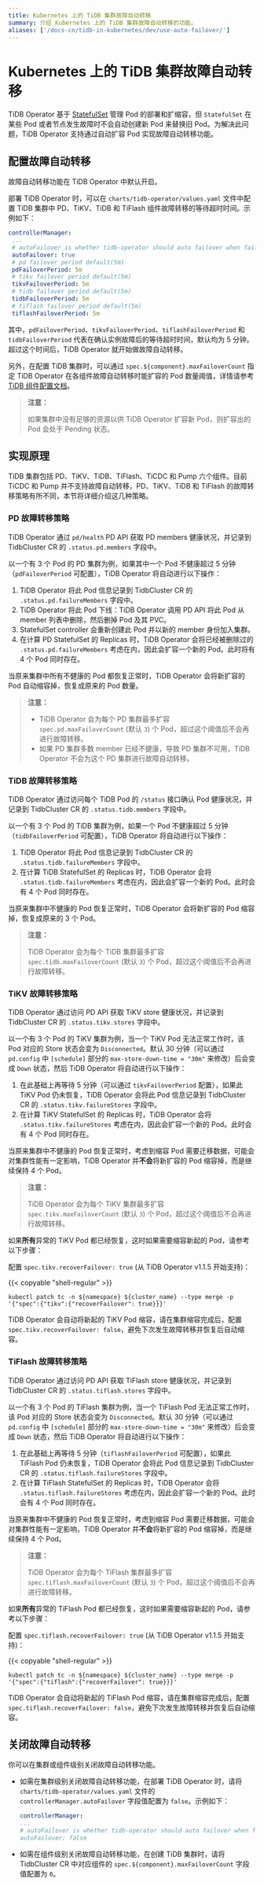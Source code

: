 ```yaml
---
title: Kubernetes 上的 TiDB 集群故障自动转移
summary: 介绍 Kubernetes 上的 TiDB 集群故障自动转移的功能。
aliases: ['/docs-cn/tidb-in-kubernetes/dev/use-auto-failover/']
---
```


# Kubernetes 上的 TiDB 集群故障自动转移

TiDB Operator 基于 [StatefulSet](https://kubernetes.io/docs/concepts/workloads/controllers/statefulset/) 管理 Pod 的部署和扩缩容，但 `StatefulSet` 在某些 Pod 或者节点发生故障时不会自动创建新 Pod 来替换旧 Pod。为解决此问题，TiDB Operator 支持通过自动扩容 Pod 实现故障自动转移功能。

## 配置故障自动转移

故障自动转移功能在 TiDB Operator 中默认开启。

部署 TiDB Operator 时，可以在 `charts/tidb-operator/values.yaml` 文件中配置 TiDB 集群中 PD、TiKV、TiDB 和 TiFlash 组件故障转移的等待超时时间。示例如下：

```yaml
controllerManager:
 ...
 # autoFailover is whether tidb-operator should auto failover when failure occurs
 autoFailover: true
 # pd failover period default(5m)
 pdFailoverPeriod: 5m
 # tikv failover period default(5m)
 tikvFailoverPeriod: 5m
 # tidb failover period default(5m)
 tidbFailoverPeriod: 5m
 # tiflash failover period default(5m)
 tiflashFailoverPeriod: 5m
```

其中，`pdFailoverPeriod`、`tikvFailoverPeriod`、`tiflashFailoverPeriod` 和 `tidbFailoverPeriod` 代表在确认实例故障后的等待超时时间，默认均为 5 分钟。超过这个时间后，TiDB Operator 就开始做故障自动转移。

另外，在配置 TiDB 集群时，可以通过 `spec.${component}.maxFailoverCount` 指定 TiDB Operator 在各组件故障自动转移时能扩容的 Pod 数量阈值，详情请参考 [TiDB 组件配置文档](configure-a-tidb-cluster.md#配置-pdtidbtikvtiflash-故障自动转移阈值)。

> **注意：**
> 
> 如果集群中没有足够的资源以供 TiDB Operator 扩容新 Pod，则扩容出的 Pod 会处于 Pending 状态。

## 实现原理

TiDB 集群包括 PD、TiKV、TiDB、TiFlash、TiCDC 和 Pump 六个组件。目前 TiCDC 和 Pump 并不支持故障自动转移，PD、TiKV、TiDB 和 TiFlash 的故障转移策略有所不同，本节将详细介绍这几种策略。

### PD 故障转移策略

TiDB Operator 通过 `pd/health` PD API 获取 PD members 健康状况，并记录到 TidbCluster CR 的 `.status.pd.members` 字段中。

以一个有 3 个 Pod 的 PD 集群为例，如果其中一个 Pod 不健康超过 5 分钟（`pdFailoverPeriod` 可配置），TiDB Operator 将自动进行以下操作：

1. TiDB Operator 将此 Pod 信息记录到 TidbCluster CR 的 `.status.pd.failureMembers` 字段中。
2. TiDB Operator 将此 Pod 下线：TiDB Operator 调用 PD API 将此 Pod 从 member 列表中删除，然后删掉 Pod 及其 PVC。
3. StatefulSet controller 会重新创建此 Pod 并以新的 member 身份加入集群。
4. 在计算 PD StatefulSet 的 Replicas 时，TiDB Operator 会将已经被删除过的 `.status.pd.failureMembers` 考虑在内，因此会扩容一个新的 Pod。此时将有 4 个 Pod 同时存在。

当原来集群中所有不健康的 Pod 都恢复正常时，TiDB Operator 会将新扩容的 Pod 自动缩容掉，恢复成原来的 Pod 数量。

> **注意：**
>
> - TiDB Operator 会为每个 PD 集群最多扩容 `spec.pd.maxFailoverCount` (默认 `3`) 个 Pod，超过这个阈值后不会再进行故障转移。
> - 如果 PD 集群多数 member 已经不健康，导致 PD 集群不可用，TiDB Operator 不会为这个 PD 集群进行故障自动转移。

### TiDB 故障转移策略

TiDB Operator 通过访问每个 TiDB Pod 的 `/status` 接口确认 Pod 健康状况，并记录到 TidbCluster CR 的 `.status.tidb.members` 字段中。

以一个有 3 个 Pod 的 TiDB 集群为例，如果一个 Pod 不健康超过 5 分钟（`tidbFailoverPeriod` 可配置），TiDB Operator 将自动进行以下操作：

1. TiDB Operator 将此 Pod 信息记录到 TidbCluster CR 的 `.status.tidb.failureMembers` 字段中。
2. 在计算 TiDB StatefulSet 的 Replicas 时，TiDB Operator 会将 `.status.tidb.failureMembers` 考虑在内，因此会扩容一个新的 Pod。此时会有 4 个 Pod 同时存在。

当原来集群中不健康的 Pod 恢复正常时，TiDB Operator 会将新扩容的 Pod 缩容掉，恢复成原来的 3 个 Pod。

> **注意：**
>
> TiDB Operator 会为每个 TiDB 集群最多扩容 `spec.tidb.maxFailoverCount` (默认 `3`) 个 Pod，超过这个阈值后不会再进行故障转移。

### TiKV 故障转移策略

TiDB Operator 通过访问 PD API 获取 TiKV store 健康状况，并记录到 TidbCluster CR 的 `.status.tikv.stores` 字段中。

以一个有 3 个 Pod 的 TiKV 集群为例，当一个 TiKV Pod 无法正常工作时，该 Pod 对应的 Store 状态会变为 `Disconnected`。默认 30 分钟（可以通过 `pd.config` 中 `[schedule]` 部分的 `max-store-down-time = "30m"` 来修改）后会变成 `Down` 状态，然后 TiDB Operator 将自动进行以下操作：

1. 在此基础上再等待 5 分钟（可以通过 `tikvFailoverPeriod` 配置），如果此 TiKV Pod 仍未恢复，TiDB Operator 会将此 Pod 信息记录到 TidbCluster CR 的 `.status.tikv.failureStores` 字段中。
2. 在计算 TiKV StatefulSet 的 Replicas 时，TiDB Operator 会将 `.status.tikv.failureStores` 考虑在内，因此会扩容一个新的 Pod。此时会有 4 个 Pod 同时存在。

当原来集群中不健康的 Pod 恢复正常时，考虑到缩容 Pod 需要迁移数据，可能会对集群性能有一定影响，TiDB Operator 并**不会**将新扩容的 Pod 缩容掉，而是继续保持 4 个 Pod。

> **注意：**
>
> TiDB Operator 会为每个 TiKV 集群最多扩容 `spec.tikv.maxFailoverCount` (默认 `3`) 个 Pod，超过这个阈值后不会再进行故障转移。

如果**所有**异常的 TiKV Pod 都已经恢复，这时如果需要缩容新起的 Pod，请参考以下步骤：

配置 `spec.tikv.recoverFailover: true` (从 TiDB Operator v1.1.5 开始支持)：

{{< copyable "shell-regular" >}}

```shell
kubectl patch tc -n ${namespace} ${cluster_name} --type merge -p '{"spec":{"tikv":{"recoverFailover": true}}}'
```

TiDB Operator 会自动将新起的 TiKV Pod 缩容，请在集群缩容完成后，配置 `spec.tikv.recoverFailover: false`，避免下次发生故障转移并恢复后自动缩容。

### TiFlash 故障转移策略

TiDB Operator 通过访问 PD API 获取 TiFlash store 健康状况，并记录到 TidbCluster CR 的 `.status.tiflash.stores` 字段中。

以一个有 3 个 Pod 的 TiFlash 集群为例，当一个 TiFlash Pod 无法正常工作时，该 Pod 对应的 Store 状态会变为 `Disconnected`。默认 30 分钟（可以通过 `pd.config` 中 `[schedule]` 部分的 `max-store-down-time = "30m"` 来修改）后会变成 `Down` 状态，然后 TiDB Operator 将自动进行以下操作：

1. 在此基础上再等待 5 分钟（`tiflashFailoverPeriod` 可配置），如果此 TiFlash Pod 仍未恢复，TiDB Operator 会将此 Pod 信息记录到 TidbCluster CR 的 `.status.tiflash.failureStores` 字段中。
2. 在计算 TiFlash StatefulSet 的 Replicas 时，TiDB Operator 会将 `.status.tiflash.failureStores` 考虑在内，因此会扩容一个新的 Pod。此时会有 4 个 Pod 同时存在。

当原来集群中不健康的 Pod 恢复正常时，考虑到缩容 Pod 需要迁移数据，可能会对集群性能有一定影响，TiDB Operator 并**不会**将新扩容的 Pod 缩容掉，而是继续保持 4 个 Pod。

> **注意：**
>
> TiDB Operator 会为每个 TiFlash 集群最多扩容 `spec.tiflash.maxFailoverCount` (默认 `3`) 个 Pod，超过这个阈值后不会再进行故障转移。

如果**所有**异常的 TiFlash Pod 都已经恢复，这时如果需要缩容新起的 Pod，请参考以下步骤：

配置 `spec.tiflash.recoverFailover: true` (从 TiDB Operator v1.1.5 开始支持)：

{{< copyable "shell-regular" >}}

```shell
kubectl patch tc -n ${namespace} ${cluster_name} --type merge -p '{"spec":{"tiflash":{"recoverFailover": true}}}'
```

TiDB Operator 会自动将新起的 TiFlash Pod 缩容，请在集群缩容完成后，配置 `spec.tiflash.recoverFailover: false`，避免下次发生故障转移并恢复后自动缩容。

## 关闭故障自动转移

你可以在集群或组件级别关闭故障自动转移功能。

- 如需在集群级别关闭故障自动转移功能，在部署 TiDB Operator 时，请将 `charts/tidb-operator/values.yaml` 文件的 `controllerManager.autoFailover` 字段值配置为 `false`。示例如下：

    ```yaml
    controllerManager:
    ...
    # autoFailover is whether tidb-operator should auto failover when failure occurs
    autoFailover: false
    ```

- 如需在组件级别关闭故障自动转移功能，在创建 TiDB 集群时，请将 TidbCluster CR 中对应组件的 `spec.${component}.maxFailoverCount` 字段值配置为 `0`。

